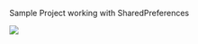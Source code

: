 Sample Project working with SharedPreferences

![](https://github.com/mona-baharlou/SharedPrefSample/blob/master/app/src/main/res/drawable/record.gif)
